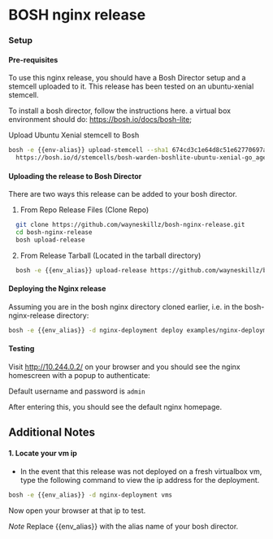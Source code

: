 # BOSH nginx release


### Setup

#### Pre-requisites

To use this nginx release, you should have a Bosh Director setup and a stemcell uploaded to it.
This release has been tested on an ubuntu-xenial stemcell.

To install a bosh director, follow the instructions here. a virtual box environment should do: <https://bosh.io/docs/bosh-lite>;

Upload Ubuntu Xenial stemcell to Bosh

```bash
bosh -e {{env-alias}} upload-stemcell --sha1 674cd3c1e64d8c51e62770697a63c07ca04e9bbd \
  https://bosh.io/d/stemcells/bosh-warden-boshlite-ubuntu-xenial-go_agent?v=315.45
```

####  Uploading the release to Bosh Director

There are two ways this release can be added to your bosh director.

1. From Repo Release Files (Clone Repo)
  ```bash
    git clone https://github.com/wayneskillz/bosh-nginx-release.git
    cd bosh-nginx-release
    bosh upload-release
  ```
2. From Release Tarball (Located in the tarball directory)
  ```bash
    bosh -e {{env_alias}} upload-release https://github.com/wayneskillz/bosh-nginx-release/raw/master/tarball/nginx-deployment-1.13.1.tar.gz
  ```

#### Deploying the Nginx release

Assuming you are in the bosh nginx directory cloned earlier, i.e. in the bosh-nginx-release directory:

```bash
bosh -e {{env_alias}} -d nginx-deployment deploy examples/nginx-deployment.yml
```

#### Testing

Visit <http://10.244.0.2/> on your browser and you should see the nginx homescreen with a popup to authenticate:

Default username and password is `admin`

After entering this, you should see the default nginx homepage.



## Additional Notes

#### 1. Locate your vm ip

* In the event that this release was not deployed on a fresh virtualbox vm, type the following command to view the ip address for the deployment.

```bash
bosh -e {{env_alias}} -d nginx-deployment vms
```

Now open your browser at that ip to test.

*Note* Replace {{env_alias}} with the alias name of your bosh director.
